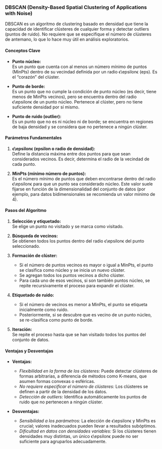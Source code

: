 ### DBSCAN (Density-Based Spatial Clustering of Applications with Noise)

DBSCAN es un algoritmo de clustering basado en densidad que tiene la capacidad de identificar clústeres de cualquier forma y detectar outliers (puntos de ruido). No requiere que se especifique el número de clústeres de antemano, lo que lo hace muy útil en análisis exploratorios.

#### **Conceptos Clave**

- **Punto núcleo:**  
    Es un punto que cuenta con al menos un número mínimo de puntos (MinPts) dentro de su vecindad definida por un radio ϵ\epsilonϵ (eps). Es el “corazón” del clúster.
    
- **Punto de borde:**  
    Es un punto que no cumple la condición de punto núcleo (es decir, tiene menos de MinPts vecinos), pero se encuentra dentro del radio ϵ\epsilonϵ de un punto núcleo. Pertenece al clúster, pero no tiene suficiente densidad por sí mismo.
    
- **Punto de ruido (outlier):**  
    Es un punto que no es ni núcleo ni de borde; se encuentra en regiones de baja densidad y se considera que no pertenece a ningún clúster.
    

#### **Parámetros Fundamentales**

1. **ϵ\epsilonϵ (epsilon o radio de densidad):**  
    Define la distancia máxima entre dos puntos para que sean considerados vecinos. Es decir, determina el radio de la vecindad de cada punto.
    
2. **MinPts (mínimo número de puntos):**  
    Es el número mínimo de puntos que deben encontrarse dentro del radio ϵ\epsilonϵ para que un punto sea considerado núcleo. Este valor suele fijarse en función de la dimensionalidad del conjunto de datos (por ejemplo, para datos bidimensionales se recomienda un valor mínimo de 4).
    

#### **Pasos del Algoritmo**

1. **Selección y etiquetado:**  
    Se elige un punto no visitado y se marca como visitado.
    
2. **Búsqueda de vecinos:**  
    Se obtienen todos los puntos dentro del radio ϵ\epsilonϵ del punto seleccionado.
    
3. **Formación de clúster:**
    
    - Si el número de puntos vecinos es mayor o igual a MinPts, el punto se clasifica como núcleo y se inicia un nuevo clúster.
    - Se agregan todos los puntos vecinos a dicho clúster.
    - Para cada uno de esos vecinos, si son también puntos núcleo, se repite recursivamente el proceso para expandir el clúster.
4. **Etiquetado de ruido:**
    
    - Si el número de vecinos es menor a MinPts, el punto se etiqueta inicialmente como ruido.
    - Posteriormente, si se descubre que es vecino de un punto núcleo, se re-clasifica como punto de borde.
5. **Iteración:**  
    Se repite el proceso hasta que se han visitado todos los puntos del conjunto de datos.
    

#### **Ventajas y Desventajas**

- **Ventajas:**
    
    - _Flexibilidad en la forma de los clústeres:_ Puede detectar clústeres de formas arbitrarias, a diferencia de métodos como K-means, que asumen formas convexas o esféricas.
    - _No requiere especificar el número de clústeres:_ Los clústeres se definen a partir de la densidad de los datos.
    - _Detección de outliers:_ Identifica automáticamente los puntos de ruido que no pertenecen a ningún clúster.
- **Desventajas:**
    
    - _Sensibilidad a los parámetros:_ La elección de ϵ\epsilonϵ y MinPts es crucial; valores inadecuados pueden llevar a resultados subóptimos.
    - _Dificultad en datos con densidades variables:_ Si los clústeres tienen densidades muy distintas, un único ϵ\epsilonϵ puede no ser suficiente para agruparlos adecuadamente.
